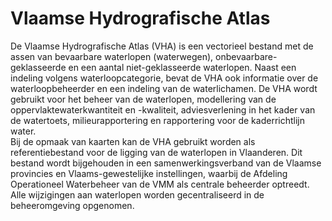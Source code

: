 # Vlaamse Hydrografische Atlas

De Vlaamse Hydrografische Atlas (VHA) is een vectorieel bestand met de assen van bevaarbare waterlopen (waterwegen), onbevaarbare-geklasseerde en een aantal niet-geklasseerde waterlopen. Naast een indeling volgens waterloopcategorie, bevat de VHA ook informatie over de waterloopbeheerder en een indeling van de waterlichamen.
De VHA wordt gebruikt voor het beheer van de waterlopen, modellering van de oppervlaktewaterkwantiteit en -kwaliteit, adviesverlening in het kader van de watertoets, milieurapportering en rapportering voor de kaderrichtlijn water.  
Bij de opmaak van kaarten kan de VHA gebruikt worden als referentiebestand voor de ligging van de waterlopen in Vlaanderen.
Dit bestand wordt bijgehouden in een samenwerkingsverband van de Vlaamse provincies en Vlaams-gewestelijke instellingen, waarbij de Afdeling Operationeel Waterbeheer van de VMM als centrale beheerder optreedt. Alle wijzigingen aan waterlopen worden gecentraliseerd in de beheeromgeving opgenomen.